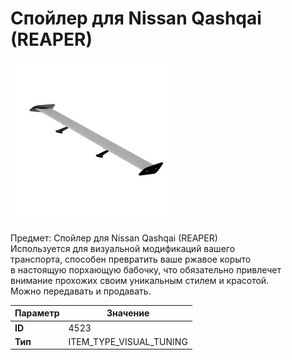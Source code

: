 # Спойлер для Nissan Qashqai (REAPER)

![Item Image](../img/4523.webp?raw=true)

Предмет: Спойлер для Nissan Qashqai (REAPER)<br>Используется для визуальной модификаций вашего<br>транспорта, способен превратить ваше ржавое корыто<br>в настоящую порхающую бабочку, что обязательно привлечет<br>внимание прохожих своим уникальным стилем и красотой.<br>Можно передавать и продавать.


| Параметр | Значение |
|----------|----------|
| **ID** | 4523 |
| **Тип** | ITEM_TYPE_VISUAL_TUNING |

